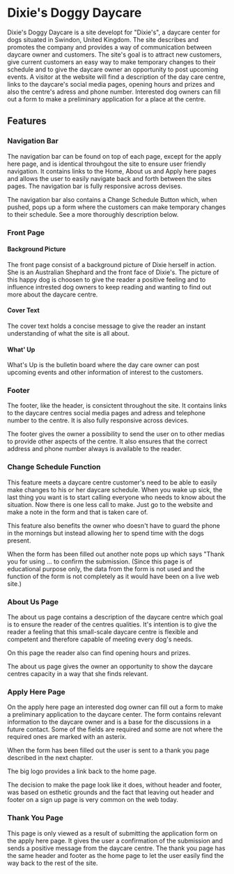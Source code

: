 <h1><span style="fontfamily: Pacifico;">Dixie's</span> Doggy Daycare</h1>

Dixie's Doggy Daycare is a site developt for "Dixie's", a daycare center for dogs situated in Swindon, United Kingdom. The site describes and promotes the company and provides a way of communication between daycare owner and customers. The site's goal is to attract new customers, give current customers an easy way to make temporary changes to their schedule and to give the daycare owner an opportunity to post upcoming events. A visitor at the website will find a description of the day care centre, links to the daycare's social media pages, opening hours and prizes and also the centre's adress and phone number. Interested dog owners can fill out a form to make a preliminary application for a place at the centre.

## Features
### Navigation Bar
The navigation bar can be found on top of each page, except for the apply here page, and is identical throuhgout the site to ensure user friendly navigation. It contains links to the Home, About us and Apply here pages and allows the user to easily navigate back and forth between the sites pages. The navigation bar is fully responsive across devises.

The navigation bar also contains a Change Schedule Button which, when pushed, pops up a form where the customers can make temporary changes to their schedule. See a more thoroughly description below.

### Front Page
#### Background Picture
The front page consist of a background picture of Dixie herself in action. She is an Australian Shephard and the front face of Dixie's. The picture of this happy dog is choosen to give the reader a positive feeling and to influence intrested dog owners to keep reading and wanting to find out more about the daycare centre.

#### Cover Text
The cover text holds a concise message to give the reader an instant understanding of what the site is all about.

#### What' Up
What's Up is the bulletin board where the day care owner can post upcoming events and other information of interest to the customers.

### Footer
The footer, like the header, is consictent throughout the site. It contains links to the daycare centres social media pages and adress and telephone number to the centre. It is also fully responsive across devices.

The footer gives the owner a possibility to send the user on to other medias to provide other aspects of the centre. It also ensures that the correct address and phone number always is available to the reader.

### Change Schedule Function
This feature meets a daycare centre customer's need to be able to easily make changes to his or her daycare schedule. When you wake up sick, the last thing you want is to start calling everyone who needs to know about the situation. Now there is one less call to make. Just go to the website and make a note in the form and that is taken care of.

This feature also benefits the owner who doesn't have to guard the phone in the mornings but instead allowing her to spend time with the dogs present.

When the form has been filled out another note pops up which says "Thank you for using ... to confirm the submission.
(Since this page is of educational purpose only, the data from the form is not used and the function of the form is not completely as it would have been on a live web site.)

### About Us Page
The about us page contains a description of the daycare centre which goal is to ensure the reader of the centres qualities. It's intention is to give the reader a feeling that this small-scale daycare centre is flexible and competent and therefore capable of meeting every dog's needs.

On this page the reader also can find opening hours and prizes.

The about us page gives the owner an opportunity to show the daycare centres capacity in a way that she finds relevant.

### Apply Here Page
On the apply here page an interested dog owner can fill out a form to make a preliminary application to the daycare center. The form contains relevant information to the daycare owner and is a base for the discussions in a future contact. Some of the fields are required and some are not where the required ones are marked with an asterix.

When the form has been filled out the user is sent to a thank you page described in the next chapter.

The big logo provides a link back to the home page.

The decision to make the page look like it does, without header and footer, was based on esthetic grounds and the fact that leaving out header and footer on a sign up page is very common on the web today.

### Thank You Page
This page is only viewed as a result of submitting the application form on the apply here page. It gives the user a confirmation of the submission and sends a positive message from the daycare centre.
The thank you page has the same header and footer as the home page to let the user easily find the way back to the rest of the site. 
